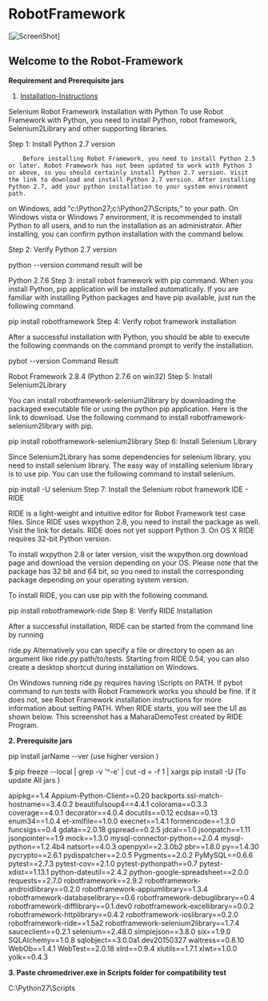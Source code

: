 # RobotFramework

[![ScreenShot](https://blog.codecentric.de/files/2012/04/Sample_Overview1.png)]

<h2>Welcome to the Robot-Framework</h2>

**Requirement and Prerequisite jars**

1. [Installation-Instructions](https://github.com/robotframework/RIDE/wiki/Installation-Instructions)

Selenium Robot Framework Installation with Python
To use Robot Framework with Python, you need to install Python, robot framework, Selenium2Library and other supporting libraries. 

Step 1: Install Python 2.7 version

        Before installing Robot Framework, you need to install Python 2.5 or later. Robot Framework has not been updated to work with Python 3 or above, so you should certainly install Python 2.7 version. Visit the link to download and install Python 2.7 version. After installing Python 2.7, add your python installation to your system environment path. 

on Windows, add "c:\Python27\;c:\Python27\Scripts\;" to your path. On Windows vista or Windows 7 environment, it is recommended to install Python to all users, and to run the installation as an administrator. After installing, you can confirm python installation with the command below. 

Step 2: Verify Python 2.7 version

python --version
command result will be

Python 2.7.6
Step 3: install robot framework with pip command. When you install Python, pip application will be installed automatically. If you are familiar with installing Python packages and have pip available, just run the following command.

pip install robotframework
 Step 4: Verify robot framework installation

After a successful installation with Python, you should be able to  execute the following commands on the command prompt to verify the installation. 

pybot --version
Command Result

Robot Framework 2.8.4 (Python 2.7.6 on win32)
Step 5: Install Selenium2Library

You can install robotframework-selenium2library by downloading the packaged executable file or using the python pip application. Here is the link to download. Use the following command to install robotframework-selenium2library with pip. 

pip install robotframework-selenium2library
Step 6: Install Selenium Library

Since Selenium2Library has some dependencies for selenium library, you need to install selenium library. The easy way of installing selenium library is to use pip. You can use the following command to install selenium.

pip install -U selenium
Step 7:  Install the Selenium robot framework IDE - RIDE

RIDE is a light-weight and intuitive editor for Robot Framework test case files. Since RIDE uses wxpython 2.8, you need to install the package as well. Visit the link for details. RIDE does not yet support Python 3. On OS X RIDE requires 32-bit Python version. 

To install wxpython 2.8 or later version, visit the wxpython.org download page and download the version depending on your OS. Please note that the package has 32 bit and 64 bit, so you need to install the corresponding package depending on your operating system version. 

To install RIDE, you can use pip with the following command. 

pip install robotframework-ride
Step 8: Verify RIDE Installation

After a successful installation, RIDE can be started from the command line by running

 ride.py 
Alternatively you can specify a file or directory to open as an argument like ride.py path/to/tests. Starting from RIDE 0.54, you can also create a desktop shortcut during installation on Windows.

On Windows running ride.py requires having <PythonInstallationDir>\Scripts on PATH. If pybot command to run tests with Robot Framework works you should be fine. If it does not, see Robot Framework installation instructions for more information about setting PATH. When RIDE starts, you will see the UI as shown below. This screenshot has a MaharaDemoTest created by RIDE Program. 

**2. Prerequisite jars**

pip install jarName --ver    (use higher version )        


$ pip freeze --local | grep -v '^\-e' | cut -d = -f 1 | xargs pip install -U   (To update All jars )


apipkg==1.4
Appium-Python-Client==0.20
backports.ssl-match-hostname==3.4.0.2
beautifulsoup4==4.4.1
colorama==0.3.3
coverage==4.0.1
decorator==4.0.4
docutils==0.12
ecdsa==0.13
enum34==1.0.4
et-xmlfile==1.0.0
execnet==1.4.1
formencode==1.3.0
funcsigs==0.4
gdata==2.0.18
gspread==0.2.5
jdcal==1.0
jsonpatch==1.11
jsonpointer==1.9
mock==1.3.0
mysql-connector-python==2.0.4
mysql-python==1.2.4b4
natsort==4.0.3
openpyxl==2.3.0b2
pbr==1.8.0
py==1.4.30
pycrypto==2.6.1
pydispatcher==2.0.5
Pygments==2.0.2
PyMySQL==0.6.6
pytest==2.7.3
pytest-cov==2.1.0
pytest-pythonpath==0.7
pytest-xdist==1.13.1
python-dateutil==2.4.2
python-google-spreadsheet==2.0.0
requests==2.7.0
robotframework==2.9.2
robotframework-androidlibrary==0.2.0
robotframework-appiumlibrary==1.3.4
robotframework-databaselibrary==0.6
robotframework-debuglibrary==0.4
robotframework-difflibrary==0.1.dev0
robotframework-excellibrary==0.0.2
robotframework-httplibrary==0.4.2
robotframework-ioslibrary==0.2.0
robotframework-ride==1.5a2
robotframework-selenium2library==1.7.4
sauceclient==0.2.1
selenium==2.48.0
simplejson==3.8.0
six==1.9.0
SQLAlchemy==1.0.8
sqlobject==3.0.0a1.dev20150327
waitress==0.8.10
WebOb==1.4.1
WebTest==2.0.18
xlrd==0.9.4
xlutils==1.7.1
xlwt==1.0.0
yolk==0.4.3


**3. Paste chromedriver.exe in Scripts folder for compatibility test**

C:\Python27\Scripts 

